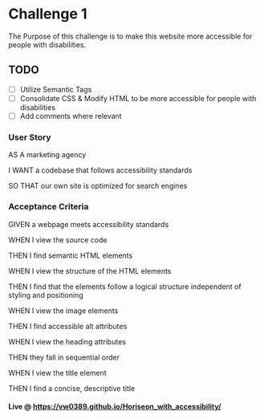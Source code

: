 # Challenge 1
The Purpose of this challenge is to make this website more accessible for people with disabilities.

## TODO
- [ ] Utilize Semantic Tags
- [ ] Consolidate CSS & Modify HTML to be more accessible for people with disabilities
- [ ] Add comments where relevant
### User Story
AS A marketing agency

I WANT a codebase that follows accessibility standards

SO THAT our own site is optimized for search engines

### Acceptance Criteria
GIVEN a webpage meets accessibility standards

WHEN I view the source code

THEN I find semantic HTML elements

WHEN I view the structure of the HTML elements

THEN I find that the elements follow a logical structure independent of styling and positioning

WHEN I view the image elements

THEN I find accessible alt attributes

WHEN I view the heading attributes

THEN they fall in sequential order

WHEN I view the title element

THEN I find a concise, descriptive title

#### Live @ https://vw0389.github.io/Horiseon_with_accessibility/